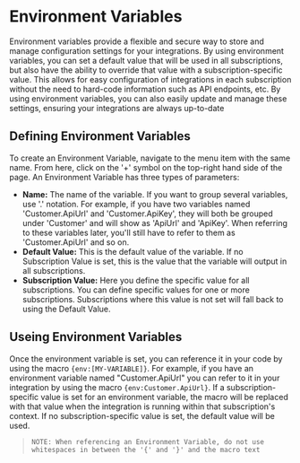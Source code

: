 # Environment Variables

Environment variables provide a flexible and secure way to store and manage configuration settings for your integrations. By using environment variables, you can set a default value that will be used in all subscriptions, but also have the ability to override that value with a subscription-specific value. This allows for easy configuration of integrations in each subscription without the need to hard-code information such as API endpoints, etc. By using environment variables, you can also easily update and manage these settings, ensuring your integrations are always up-to-date

## Defining Environment Variables

To create an Environment Variable, navigate to the menu item with the same name. From here, click on the '+' symbol on the top-right hand side of the page. An Environment Variable has three types of parameters:

- **Name:** The name of the variable. If you want to group several variables, use '.' notation. For example, if you have two variables named 'Customer.ApiUrl' and 'Customer.ApiKey', they will both be grouped under 'Customer' and will show as 'ApiUrl' and 'ApiKey'. When referring to these variables later, you'll still have to refer to them as 'Customer.ApiUrl' and so on.
- **Default Value:** This is the default value of the variable. If no Subscription Value is set, this is the value that the variable will output in all subscriptions.
- **Subscription Value:** Here you define the specific value for all subscriptions. You can define specific values for one or more subscriptions. Subscriptions where this value is not set will fall back to using the Default Value.

## Useing Environment Variables

Once the environment variable is set, you can reference it in your code by using the macro `{env:[MY-VARIABLE]}`.
For example, if you have an environment variable named "Customer.ApiUrl" you can refer to it in your integration by using the macro `{env:Customer.ApiUrl}`. If a subscription-specific value is set for an environment variable, the macro will be replaced with that value when the integration is running within that subscription's context. If no subscription-specific value is set, the default value will be used.

>`NOTE: When referencing an Environment Variable, do not use whitespaces in between the '{' and '}' and the macro text`